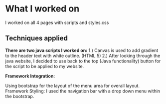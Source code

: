 # What I worked on
I worked on all 4 pages with scripts and styles.css

## Techniques applied

**There are two java scripts I worked on:**
1.) Canvas is used to add gradient to the header text with white outline. (HTML 5)
2.) After looking through the java website, I decided to use back to the top (Java functionality)
button for the script to be applied to my website. 

**Framework Integration:**

Using bootstrap for the layout of the menu area for overall layout.
Framework Styling:
I used the navigation bar with a drop down menu within the bootstrap.
